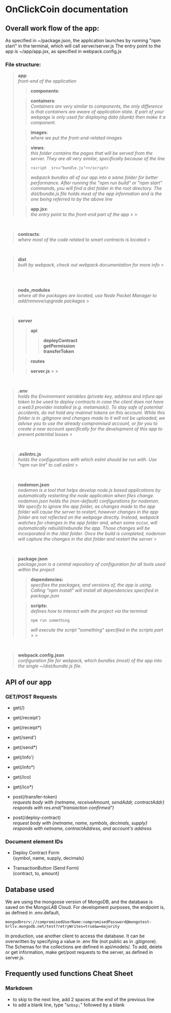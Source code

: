 # OnClickCoin documentation

## Overall work flow of the app:

As specified in ~/package.json, the application launches by running "npm start" in the terminal, which will call server/server.js
The entry point to the app is ~/app/app.jsx, as specified in webpack.config.js

### File structure:

> **app**:  
> _front-end of the application_
>
> > **components**:
>
> > **containers**:  
> > _Containers are very similar to components, the only difference is that containers are aware of application state. If part of your webpage is only used for displaying data (dumb) then make it a component._
>
> > **images**:  
> > _where we put the front-end-related images_
>
> > **views**:  
> > _this folder contains the pages that will be served from the server. They are all very similar, specifically because of the line_
> >
> > ```
> > <script  src="bundle.js"></script>
> > ```
> >
> > _webpack bundles all of our app into a same folder for better performance. After running the "npm run build" or "npm start" commands, you will find a dist folder in the root directory. The dist/bundle.js file holds most of the app information and is the one being referred to by the above line_
>
> > **app.jsx**:  
> > _the entry point to the front-end part of the app_ > > &nbsp;

&nbsp;

> **contracts**:  
> _where most of the code related to smart contracts is located_ > &nbsp;

&nbsp;

> **dist**  
> _built by webpack, check out webpack documentation for more info_ > &nbsp;

&nbsp;

> **node_modules**  
> _where all the packages are located, use Node Packet Manager to add/remove/upgrade packages_ > &nbsp;

&nbsp;

> **server**
>
> > **api**
> >
> > > **deployContract**  
> > > **getPermission**  
> > > **transferToken**
>
> > **routes**
>
> > **server.js** > > &nbsp;

&nbsp;

> **.env**  
> _holds the Environment variables (private key, address and infura api token to be used to deploy contracts in case the client does not have a web3 provider installed (e.g. metamask)). To stay safe of potential accidents, do not hold any mainnet tokens on this account. While this folder is in .gitignore and changes made to it will not be uploaded, we advise you to use the already compromised account, or for you to create a new account specifically for the development of this app to prevent potential losses_ > &nbsp;

&nbsp;

> **.eslintrc.js**  
> _holds the configurations with which eslint should be run with. Use "npm run lint" to call eslint_ > &nbsp;

&nbsp;

> **nodemon.json**  
> _nodemon is a tool that helps develop node.js based applications by automatically restarting the node application when files change. nodemon.json holds the (non-default) configurations for nodemon. We specify to ignore the app folder, as changes made to the app folder will cause the server to restart, however changes in the app folder are not reflected on the webpage directly. Instead, webpack watches for changes in the app folder and, when some occur, will automatically rebuild/rebundle the app. Those changes will be incorporated in the /dist folder. Once the build is completed, nodemon will capture the changes in the dist folder and restart the server_ > &nbsp;

&nbsp;

> **package.json**  
> _package.json is a central repository of configuration for all tools used within the project_
>
> > **dependencies:**  
> > _specifies the packages, and versions of, the app is using. Calling "npm install" will install all dependencies specified in package.json_
>
> > **scripts:**  
> > _defines how to interact with the project via the terminal_
> >
> > ```
> > npm run something
> > ```
> >
> > _will execute the script "something" specified in the scripts part_ > > &nbsp;

&nbsp;

> **webpack.config.json**  
> _configuration file for webpack, which bundles (most) of the app into the single ~/dist/bundle.js file._

## API of our app

### GET/POST Requests

- get(/)
- get(/receipt')
- get(/receipt\*)
- get(/send')
- get(/send\*)
- get(/info')
- get(/info\*)
- get(/ico)
- get(/ico\*)

- post(/transfer-token)  
  _requests body with {netname, receiveAmount, sendAddr, contractAddr}_  
  _responds with res.end("transaction confirmed")_

- post(/deploy-contract)  
  _request body with {netname, name, symbols, decimals, supply}_  
  _responds with netname, contractAddress, and account's address_

### Document element IDs

- Deploy Contract Form  
  {symbol, name, supply, decimals}

- TransactionButton (Send Form)  
  {contract, to, amount}

## Database used

We are using the mongoose version of MongoDB, and the database is saved on the MongoLAB Cloud. For development purposes, the endpoint is, as defined in .env.default,

```script
mongodb+srv://compromisedUserName:compromisedPassword@mongotest-brllv.mongodb.net/test?retryWrites=true&w=majority
```

In production, use another client to access the database. It can be overwritten by specifying a value in .env file (not public as in .gitignore). The Schemas for the collections are defined in api/models/.
To add, delete or get information, make get/post requests to the server, as defined in server.js.

## Frequently used functions Cheat Sheet

### Markdown

- to skip to the next line, add 2 spaces at the end of the previous line
- to add a blank line, type "`&nbsp;`" followed by a blank

